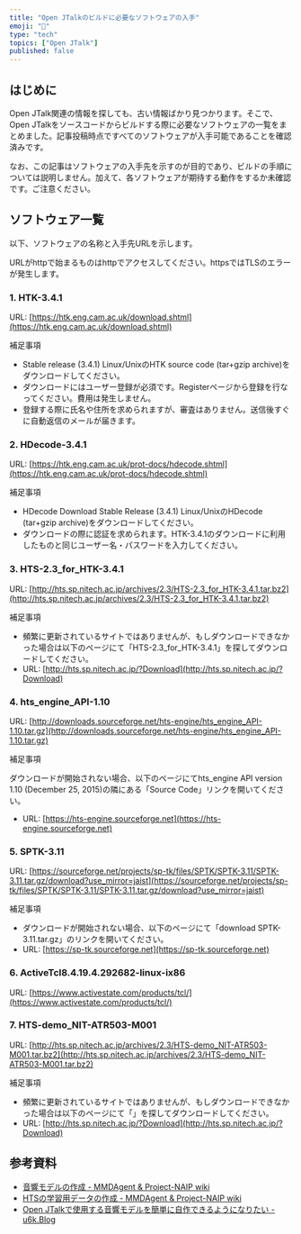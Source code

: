 ```yaml
---
title: "Open JTalkのビルドに必要なソフトウェアの入手"
emoji: "🦁"
type: "tech"
topics: ["Open JTalk"]
published: false
---
```

## はじめに

Open JTalk関連の情報を探しても、古い情報ばかり見つかります。そこで、Open JTalkをソースコードからビルドする際に必要なソフトウェアの一覧をまとめました。記事投稿時点ですべてのソフトウェアが入手可能であることを確認済みです。

なお、この記事はソフトウェアの入手先を示すのが目的であり、ビルドの手順については説明しません。加えて、各ソフトウェアが期待する動作をするか未確認です。ご注意ください。

## ソフトウェア一覧

以下、ソフトウェアの名称と入手先URLを示します。

URLがhttpで始まるものはhttpでアクセスしてください。httpsではTLSのエラーが発生します。

### 1. HTK-3.4.1

URL: [https://htk.eng.cam.ac.uk/download.shtml](https://htk.eng.cam.ac.uk/download.shtml)

補足事項

- Stable release (3.4.1) Linux/UnixのHTK source code (tar+gzip archive)をダウンロードしてください。
- ダウンロードにはユーザー登録が必須です。Registerページから登録を行なってください。費用は発生しません。
- 登録する際に氏名や住所を求められますが、審査はありません。送信後すぐに自動返信のメールが届きます。

### 2. HDecode-3.4.1

URL: [https://htk.eng.cam.ac.uk/prot-docs/hdecode.shtml](https://htk.eng.cam.ac.uk/prot-docs/hdecode.shtml)

補足事項

- HDecode Download Stable Release (3.4.1) Linux/UnixのHDecode (tar+gzip archive)をダウンロードしてください。
- ダウンロードの際に認証を求められます。HTK-3.4.1のダウンロードに利用したものと同じユーザー名・パスワードを入力してください。

### 3. HTS-2.3_for_HTK-3.4.1

URL: [http://hts.sp.nitech.ac.jp/archives/2.3/HTS-2.3_for_HTK-3.4.1.tar.bz2](http://hts.sp.nitech.ac.jp/archives/2.3/HTS-2.3_for_HTK-3.4.1.tar.bz2)

補足事項

- 頻繁に更新されているサイトではありませんが、もしダウンロードできなかった場合は以下のページにて「HTS-2.3_for_HTK-3.4.1」を探してダウンロードしてください。
- URL: [http://hts.sp.nitech.ac.jp/?Download](http://hts.sp.nitech.ac.jp/?Download)

### 4. hts_engine_API-1.10

URL: [http://downloads.sourceforge.net/hts-engine/hts_engine_API-1.10.tar.gz](http://downloads.sourceforge.net/hts-engine/hts_engine_API-1.10.tar.gz)

補足事項

ダウンロードが開始されない場合、以下のページにてhts_engine API version 1.10 (December 25, 2015)の隣にある「Source Code」リンクを開いてください。
- URL: [https://hts-engine.sourceforge.net](https://hts-engine.sourceforge.net)

### 5. SPTK-3.11

URL: [https://sourceforge.net/projects/sp-tk/files/SPTK/SPTK-3.11/SPTK-3.11.tar.gz/download?use_mirror=jaist](https://sourceforge.net/projects/sp-tk/files/SPTK/SPTK-3.11/SPTK-3.11.tar.gz/download?use_mirror=jaist)

補足事項

- ダウンロードが開始されない場合、以下のページにて「download SPTK-3.11.tar.gz」のリンクを開いてください。
- URL: [https://sp-tk.sourceforge.net](https://sp-tk.sourceforge.net)

### 6. ActiveTcl8.4.19.4.292682-linux-ix86

URL: [https://www.activestate.com/products/tcl/](https://www.activestate.com/products/tcl/)

### 7. HTS-demo_NIT-ATR503-M001

URL: [http://hts.sp.nitech.ac.jp/archives/2.3/HTS-demo_NIT-ATR503-M001.tar.bz2](http://hts.sp.nitech.ac.jp/archives/2.3/HTS-demo_NIT-ATR503-M001.tar.bz2)

補足事項

- 頻繁に更新されているサイトではありませんが、もしダウンロードできなかった場合は以下のページにて「」を探してダウンロードしてください。
- URL: [http://hts.sp.nitech.ac.jp/?Download](http://hts.sp.nitech.ac.jp/?Download)

## 参考資料

- [音響モデルの作成 - MMDAgent & Project-NAIP wiki](http://cube370.wiki.fc2.com/wiki/音響モデルの作成)
- [HTSの学習用データの作成 - MMDAgent & Project-NAIP wiki](http://cube370.wiki.fc2.com/wiki/HTSの学習用データの作成)
- [Open JTalkで使用する音響モデルを簡単に自作できるようになりたい - u6k.Blog](https://blog.u6k.me/2016/03/30/hts-demo-docker.html)
